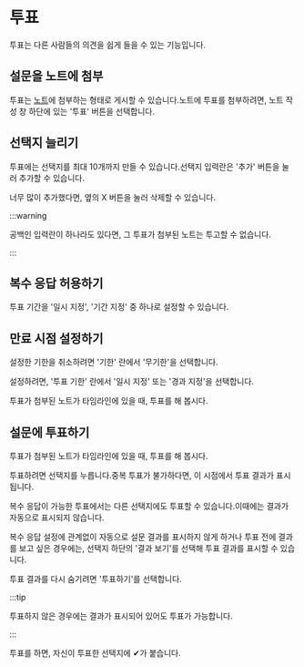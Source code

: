 # 투표

투표는 다른 사람들의 의견을 쉽게 들을 수 있는 기능입니다.

## 설문을 노트에 첨부

투표는 [노트](../../for-users/features/note)에 첨부하는 형태로 게시할 수 있습니다.노트에 투표를 첨부하려면, 노트 작성 창 하단에 있는 '투표' 버튼을 선택합니다.

## 선택지 늘리기

투표에는 선택지를 최대 10개까지 만들 수 있습니다.선택지 입력란은 '추가' 버튼을 눌러 추가할 수 있습니다.

너무 많이 추가했다면, 옆의 X 버튼을 눌러 삭제할 수 있습니다.

:::warning

공백인 입력란이 하나라도 있다면, 그 투표가 첨부된 노트는 투고할 수 없습니다.

:::

## 복수 응답 허용하기

투표 기간을 '일시 지정', '기간 지정' 중 하나로 설정할 수 있습니다.

## 만료 시점 설정하기

설정한 기한을 취소하려면 '기한' 란에서 '무기한'을 선택합니다.

설정하려면, '투표 기한' 란에서 '일시 지정' 또는 '경과 지정'을 선택합니다.

투표가 첨부된 노트가 타임라인에 있을 때, 투표를 해 봅시다.

## 설문에 투표하기

투표가 첨부된 노트가 타임라인에 있을 때, 투표를 해 봅시다.

투표하려면 선택지를 누릅니다.중복 투표가 불가하다면, 이 시점에서 투표 결과가 표시됩니다.

복수 응답이 가능한 투표에서는 다른 선택지에도 투표할 수 있습니다.이때에는 결과가 자동으로 표시되지 않습니다.

복수 응답 설정에 관계없이 자동으로 설문 결과를 표시하지 않게 하거나 투표 전에 결과를 보고 싶은 경우에는, 선택지 하단의 '결과 보기'를 선택해 투표 결과를 표시할 수 있습니다.

투표 결과를 다시 숨기려면 '투표하기'를 선택합니다.

:::tip

투표하지 않은 경우에는 결과가 표시되어 있어도 투표가 가능합니다.

:::

투표를 하면, 자신이 투표한 선택지에 ✔가 붙습니다.
